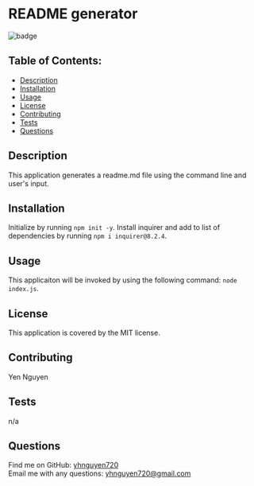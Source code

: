 

  # README generator

  ![badge](https://img.shields.io/badge/license-MIT-blue)
  
  ## Table of Contents:
  * [Description](#description)
  * [Installation](#installation)
  * [Usage](#usage)
  * [License](#license)
  * [Contributing](#contributing)
  * [Tests](#tests)
  * [Questions](#questions) 

  ## Description
  This application generates a readme.md file using the command line and user's input.

  ## Installation
  Initialize by running `npm init -y`. Install inquirer and add to list of dependencies by running `npm i inquirer@8.2.4`.

  ## Usage
  This applicaiton will be invoked by using the following command: `node index.js`.

  ## License
  This application is covered by the MIT license.

  ## Contributing
  Yen Nguyen

  ## Tests
  n/a

  ## Questions
  Find me on GitHub: [yhnguyen720](https://github.com/yhnguyen720)<br />
  Email me with any questions: yhnguyen720@gmail.com<br /><br />
